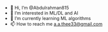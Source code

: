 - 👋 Hi, I’m @Abdulrahman815
- 👀 I’m interested in ML/DL and AI
- 🌱 I’m currently learning ML algorithms
- 📫 How to reach me a.a.thee33@gmail.com

<!---
Abdulrahman815/Abdulrahman815 is a ✨ special ✨ repository because its `README.md` (this file) appears on your GitHub profile.
You can click the Preview link to take a look at your changes.
--->
